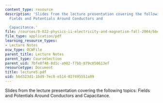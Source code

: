 ```yaml
---
content_type: resource
description: 'Slides from the lecture presentation covering the following topics:
  Fields and Potentials Around Conductors and

  Capacitance.'
file: /courses/8-022-physics-ii-electricity-and-magnetism-fall-2004/bbd323d11bd97ec8e514027495551a09_lecture5.pdf
file_type: application/pdf
learning_resource_types:
- Lecture Notes
ocw_type: OCWFile
parent_title: Lecture Notes
parent_type: CourseSection
parent_uid: 7bfe8f48-8d1c-a982-f7bb-879c850613ef
resourcetype: Document
title: lecture5.pdf
uid: bbd323d1-1bd9-7ec8-e514-027495551a09
---
```

Slides from the lecture presentation covering the following topics: Fields and Potentials Around Conductors and
Capacitance.

